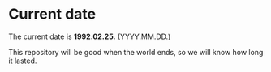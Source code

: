 # Current date

The current date is **1992.02.25.** (YYYY.MM.DD.)

This repository will be good when the world ends, so we will know how long it lasted.